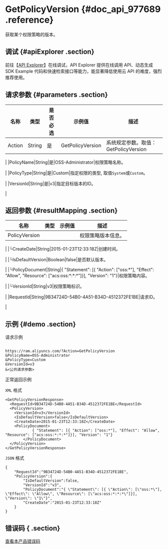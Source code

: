# GetPolicyVersion {#doc_api_977689 .reference}

获取某个权限策略的版本。

## 调试 {#apiExplorer .section}

前往【[API Explorer](https://api.aliyun.com/#product=Ram&api=GetPolicyVersion)】在线调试，API Explorer 提供在线调用 API、动态生成 SDK Example 代码和快速检索接口等能力，能显著降低使用云 API 的难度，强烈推荐使用。

## 请求参数 {#parameters .section}

|名称|类型|是否必选|示例值|描述|
|--|--|----|---|--|
|Action|String|是|GetPolicyVersion|系统规定参数。取值：GetPolicyVersion

 |
|PolicyName|String|是|OSS-Administrator|权限策略名称。

 |
|PolicyType|String|是|Custom|指定权限的类型, 取值`System`或`Custom`。

 |
|VersionId|String|是|v3|指定目标版本的ID。

 |

## 返回参数 {#resultMapping .section}

|名称|类型|示例值|描述|
|--|--|---|--|
|PolicyVersion| | |权限策略版本信息。

 |
|└CreateDate|String|2015-01-23T12:33:18Z|创建时间。

 |
|└IsDefaultVersion|Boolean|false|是否默认版本。

 |
|└PolicyDocument|String|\{ "Statement": \[\{ "Action": \["oss:\*"\], "Effect": "Allow", "Resource": \["acs:oss:\*:\*:\*"\]\}\], "Version": "1"\}|权限策略内容。

 |
|└VersionId|String|v3|权限策略标识。

 |
|RequestId|String|9B34724D-54B0-4A51-B34D-4512372FE1BE|请求ID。

 |

## 示例 {#demo .section}

请求示例

``` {#request_demo}

https://ram.aliyuncs.com/?Action=GetPolicyVersion
&PolicyName=OSS-Administrator
&PolicyType=Custom
&VersionId=v3
&<公共请求参数>

```

正常返回示例

`XML` 格式

``` {#xml_return_success_demo}
<GetPolicyVersionResponse>
  <RequestId>9B34724D-54B0-4A51-B34D-4512372FE1BE</RequestId>
  <PolicyVersion>
    <VersionId>v3</VersionId>
    <IsDefaultVersion>false</IsDefaultVersion>
    <CreateDate>2015-01-23T12:33:18Z</CreateDate>
    <PolicyDocument>
            { "Statement": [{ "Action": ["oss:*"], "Effect": "Allow", "Resource": ["acs:oss:*:*:*"]}], "Version": "1"}
        </PolicyDocument>
  </PolicyVersion>
</GetPolicyVersionResponse>

```

`JSON` 格式

``` {#json_return_success_demo}
{
	"RequestId":"9B34724D-54B0-4A51-B34D-4512372FE1BE",
	"PolicyVersion":{
		"IsDefaultVersion":false,
		"VersionId":"v3",
		"PolicyDocument":"{ \"Statement\": [{ \"Action\": [\"oss:*\"], \"Effect\": \"Allow\", \"Resource\": [\"acs:oss:*:*:*\"]}], \"Version\": \"1\"}",
		"CreateDate":"2015-01-23T12:33:18Z"
	}
}
```

## 错误码 { .section}

[查看本产品错误码](https://error-center.aliyun.com/status/product/Ram)


